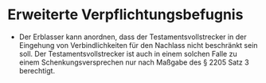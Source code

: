 # Erweiterte Verpflichtungsbefugnis

- Der Erblasser kann anordnen, dass der Testamentsvollstrecker in der Eingehung von Verbindlichkeiten für den Nachlass nicht beschränkt sein soll. Der Testamentsvollstrecker ist auch in einem solchen Falle zu einem Schenkungsversprechen nur nach Maßgabe des § 2205 Satz 3 berechtigt.

